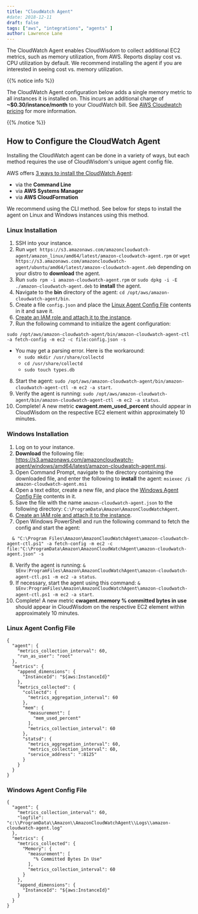 ```yaml
---
title: "CloudWatch Agent"
#date: 2018-12-11
draft: false
tags: ["aws", "integrations", "agents" ]
author: Lawrence Lane
---
```


The CloudWatch Agent enables CloudWisdom to collect additional EC2 metrics, such as memory utilization, from AWS. Reports display cost vs. CPU utilization by default. We recommend installing the agent if you are interested in seeing cost vs. memory utilization.

{{% notice info %}}

The CloudWatch Agent configuration below adds a single memory metric to all instances it is installed on. This incurs an additional charge of **~$0.30/instance/month** to your CloudWatch bill. See [AWS Cloudwatch pricing](https://aws.amazon.com/cloudwatch/pricing/) for more information.

{{% /notice %}}


## How to Configure the CloudWatch Agent

Installing the CloudWatch agent can be done in a variety of ways, but each method requires the use of CloudWisdom's unique agent config file.

AWS offers [3 ways to install the CloudWatch Agent](https://docs.aws.amazon.com/AmazonCloudWatch/latest/monitoring/install-CloudWatch-Agent-on-EC2-Instance.html):

- via the **Command Line**
- via **AWS Systems Manager**
- via **AWS CloudFormation**


We recommend using the CLI method. See below for steps to install the agent on Linux and Windows instances using this method.

### Linux Installation

1. SSH into your instance.
2. Run `wget https://s3.amazonaws.com/amazoncloudwatch-agent/amazon_linux/amd64/latest/amazon-cloudwatch-agent.rpm` or `wget https://s3.amazonaws.com/amazoncloudwatch-agent/ubuntu/amd64/latest/amazon-cloudwatch-agent.deb` depending on your distro to **download** the agent.
3. Run `sudo rpm -i amazon-cloudwatch-agent.rpm` or `sudo dpkg -i -E ./amazon-cloudwatch-agent.deb` to **install** the agent.
4. Navigate to the **bin** directory of the agent: `cd /opt/aws/amazon-cloudwatch-agent/bin`.
5. Create a file `config.json` and place the [Linux Agent Config File][2] contents in it and save it.
6. [Create an IAM role and attach it to the instance](https://docs.aws.amazon.com/AmazonCloudWatch/latest/monitoring/create-iam-roles-for-cloudwatch-agent-commandline.html).
7. Run the following command to initialize the agent configuration:
```
sudo /opt/aws/amazon-cloudwatch-agent/bin/amazon-cloudwatch-agent-ctl -a fetch-config -m ec2 -c file:config.json -s
```
   - You may get a parsing error. Here is the workaround:
     - `sudo mkdir /usr/share/collectd`
     - `cd /usr/share/collectd`
     - `sudo touch types.db`

8. Start the agent: `sudo /opt/aws/amazon-cloudwatch-agent/bin/amazon-cloudwatch-agent-ctl -m ec2 -a start`.
9. Verify the agent is running: `sudo /opt/aws/amazon-cloudwatch-agent/bin/amazon-cloudwatch-agent-ctl -m ec2 -a status`.
10. Complete! A new metric **cwagent.mem_used_percent** should appear in CloudWisdom on the respective EC2 element within approximately 10 minutes.

### Windows Installation

1. Log on to your instance.
2. **Download** the following file: https://s3.amazonaws.com/amazoncloudwatch-agent/windows/amd64/latest/amazon-cloudwatch-agent.msi.
3. Open Command Prompt, navigate to the directory containing the downloaded file, and enter the following to **install** the agent:
`msiexec /i amazon-cloudwatch-agent.msi`
4. Open a text editor, create a new file, and place the [Windows Agent Config File][3] contents in it.
5. Save the file with the name `amazon-cloudwatch-agent.json` to the following directory: `C:\ProgramData\Amazon\AmazonCloudWatchAgent`.
6. [Create an IAM role and attach it to the instance](https://docs.aws.amazon.com/AmazonCloudWatch/latest/monitoring/create-iam-roles-for-cloudwatch-agent-commandline.html).
7. Open Windows PowerShell and run the following command to fetch the config and start the agent:
```
  & "C:\Program Files\Amazon\AmazonCloudWatchAgent\amazon-cloudwatch-agent-ctl.ps1" -a fetch-config -m ec2 -c file:"C:\ProgramData\Amazon\AmazonCloudWatchAgent\amazon-cloudwatch-agent.json" -s
```
8. Verify the agent is running: `& $Env:ProgramFiles\Amazon\AmazonCloudWatchAgent\amazon-cloudwatch-agent-ctl.ps1 -m ec2 -a status`.
9. If necessary, start the agent using this command: `& $Env:ProgramFiles\Amazon\AmazonCloudWatchAgent\amazon-cloudwatch-agent-ctl.ps1 -m ec2 -a start`.
10. Complete! A new metric **cwagent.memory % committed bytes in use** should appear in CloudWisdom on the respective EC2 element within approximately 10 minutes.

### Linux Agent Config File

```
{
  "agent": {
    "metrics_collection_interval": 60,
    "run_as_user": "root"
  },
  "metrics": {
    "append_dimensions": {
      "InstanceId": "${aws:InstanceId}"
    },
    "metrics_collected": {
      "collectd": {
        "metrics_aggregation_interval": 60
      },
      "mem": {
        "measurement": [
          "mem_used_percent"
        ],
        "metrics_collection_interval": 60
      },
      "statsd": {
        "metrics_aggregation_interval": 60,
        "metrics_collection_interval": 60,
        "service_address": ":8125"
      }
    }
  }
}

```

### Windows Agent Config File

```
{
  "agent": {
    "metrics_collection_interval": 60,
    "logfile": "c:\\ProgramData\\Amazon\\AmazonCloudWatchAgent\\Logs\\amazon-cloudwatch-agent.log"
  },
  "metrics": {
    "metrics_collected": {
      "Memory": {
        "measurement": [
          "% Committed Bytes In Use"
        ],
        "metrics_collection_interval": 60
      }
    },
    "append_dimensions": {
      "InstanceId": "${aws:InstanceId}"
    }
  }
}
```

[2]: /integrations/agents/cloudwatch-agent/#linux-agent-config-file
[3]: /integrations/agents/cloudwatch-agent/#windows-agent-config-file
